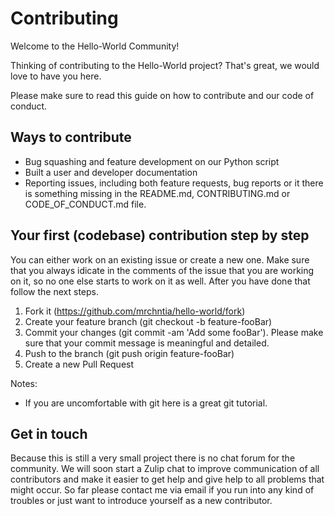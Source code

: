 # Contributing

Welcome to the Hello-World Community!

Thinking of contributing to the Hello-World project? That's great, we would love to have you here.

Please make sure to read this guide on how to contribute and our code of conduct.

## Ways to contribute

- Bug squashing and feature development on our Python script
- Built a user and developer documentation
- Reporting issues, including both feature requests, bug reports or it there is something missing in the README.md, CONTRIBUTING.md or CODE_OF_CONDUCT.md file.

## Your first (codebase) contribution step by step

You can either work on an existing issue or create a new one. Make sure that you always idicate in the comments of the issue that you are working on it, so no one else starts to work on it as well. After you have done that follow the next steps.

1. Fork it (https://github.com/mrchntia/hello-world/fork)
2. Create your feature branch (git checkout -b feature-fooBar)
3. Commit your changes (git commit -am 'Add some fooBar'). Please make sure that your commit message is meaningful and detailed.
4. Push to the branch (git push origin feature-fooBar)
5. Create a new Pull Request

Notes:
- If you are uncomfortable with git here is a great git tutorial.

## Get in touch

Because this is still a very small project there is no chat forum for the community. We will soon start a Zulip chat to improve communication of all contributors and make it easier to get help and give help to all problems that might occur.
So far please contact me via email if you run into any kind of troubles or just want to introduce yourself as a new contributor.
